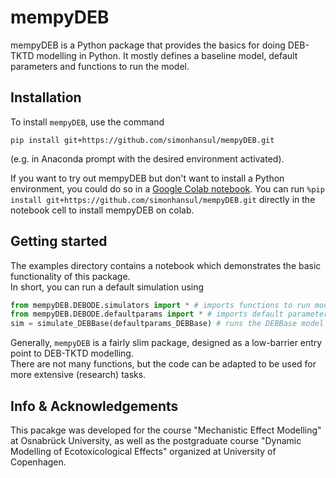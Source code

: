 # mempyDEB

mempyDEB is a Python package that provides the basics for doing DEB-TKTD modelling in Python. 
It mostly defines a baseline model, default parameters and functions to run the model.

## Installation

To install `mempyDEB`, use the command

`pip install git+https://github.com/simonhansul/mempyDEB.git`

(e.g. in Anaconda prompt with the desired environment activated). <br>

If you want to try out mempyDEB but don't want to install a Python environment, you could do so in a [Google Colab notebook](https://colab.research.google.com).
You can run `%pip install git+https://github.com/simonhansul/mempyDEB.git` directly in the notebook cell to install mempyDEB on colab.

## Getting started

The examples directory contains a notebook which demonstrates the basic functionality of this package. <br>
In short, you can run a default simulation using

```Python
from mempyDEB.DEBODE.simulators import * # imports functions to run models
from mempyDEB.DEBODE.defaultparams import * # imports default parameters
sim = simulate_DEBBase(defaultparams_DEBBase) # runs the DEBBase model (a variant of DEBkiss) with default parameters
```

Generally, `mempyDEB` is a fairly slim package, designed as a low-barrier entry point to DEB-TKTD modelling. <br>
There are not many functions, but the code can be adapted to be used for more extensive (research) tasks.

## Info & Acknowledgements

This pacakge was developed for the course "Mechanistic Effect Modelling" at Osnabrück University, as well as the postgraduate course "Dynamic Modelling of Ecotoxicological Effects" organized at University of Copenhagen. 
